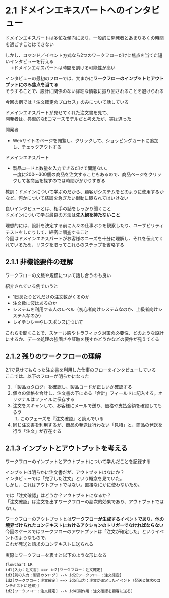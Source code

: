 # 2.1 ドメインエキスパートへのインタビュー
ドメインエキスパートは多忙な傾向にあり、一般的に開発者とあまり多くの時間を過ごすことはできない

しかし、コマンド／イベント方式なら2つのワークフローだけに焦点を当てた短いインタビューを行える  
　→ドメインエキスパートは時間を割ける可能性が高い

インタビューの最初のフローでは、大まかに**ワークフローのインプットとアウトプットにのみ焦点を当てる**  
そうすることで、設計に関係のない詳細な情報に振り回されることを避けられる

今回の例では「注文確定のプロセス」のみについて話している

ドメインエキスパートが見せてくれた注文書を見て、  
開発者は、典型的なEコマースモデルだと考えたが、実は違った

開発者
* Webサイトのページを閲覧し、クリックして、ショッピングカートに追加し、チェックアウトする

ドメインエキスパート
* 製品コードと数量を入力できるだけで問題ない。  
  一度に200～300個の商品を注文することもあるので、商品ページをクリックして各商品を探すのでは時間がかかりすぎる

教訓：ドメインについて学ぶのだから、顧客がシステムをどのように使用するかなど、何かについて結論を急ぎたい衝動に駆られてはいけない

良いインタビューとは、相手の話をしっかり聞くこと  
ドメインについて学ぶ最良の方法は**先入観を持たないこと**

理想的には、設計を決定する前に人々の仕事ぶりを観察したり、ユーザビリティテストをしたりして、綿密に調査すること  
今回はドメインエキスパートがお客様のニーズを十分に理解し、それを伝えてくれているため、リスクを取ってこれらのステップを省略する

## 2.1.1 非機能要件の理解
ワークフローの文脈や規模について話し合うのも良い

紹介されている例でいうと
* 1日あたりどれだけの注文数がくるのか
* 注文数に波はあるのか
* システムを利用する人のレベル（初心者向けシステムなのか、上級者向けシステムなのか）
* レイテンシーやレスポンスについて

これらを聞くことで、スケール感やトラフィック対策の必要性、どのような設計にするか、データ処理の強固さや証跡を残すかどうかなどの要件が見えてくる

## 2.1.2 残りのワークフローの理解
2.1で見せてもらった注文書を利用した仕事のフローをインタビューしている  
ここでは、以下のフローが明らかになった
1. 「製品カタログ」を確認し、製品コードが正しいか確認する
2. 個々の価格を合計し、注文書の下にある「合計」フィールドに記入する。オリジナルはファイルに保存する
3. 注文をスキャンして、お客様にメールで送り、価格や支払金額を確認してもらう
   1. このフェーズを『注文確認』と読んでいる
4. 同じ注文書を利用するが、商品の発送は行わない「見積」と、商品の発送を行う「注文」が存在する

## 2.1.3 インプットとアウトプットを考える
ワークフローのインプットとアウトプットについて学んだことを記録する

インプットは明らかに注文書だが、アウトプットはなにか？  
インタビューでは「完了した注文」という概念を見ていた。  
しかし、これはアウトプットではない。直接なにかに使わないため。

では「注文確認」はどうか？アウトプットになるか？  
「注文確認」は注文を出すワークフローの副次的効果であり、アウトプットではない。

ワークフローのアウトプットとは**ワークフローが生成するイベントであり、他の境界づけられたコンテキストにおけるアクションのトリガーでなければならない**  
今回のケースではワークフローのアウトプットは「注文が確定した」というイベントのようなもので、  
これが発送と請求のコンテキストに送られる

実際にワークフローを表すと以下のような形になる

```mermaid
flowchart LR
id1[入力：注文書] ==> id2[ワークフロー：注文確定]
id3[別の入力：製品カタログ] --> id2[ワークフロー：注文確定]
id2[ワークフロー：注文確定] ==> id5[出力：注文が確定したイベント（発送と請求のコンテキストに通知）]
id2[ワークフロー：注文確定] --> id4[副作用：注文確認を顧客に送る]
```
